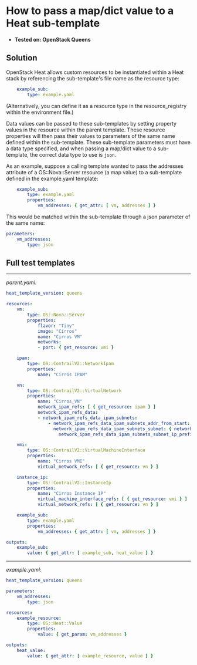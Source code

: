 # How to pass a map/dict value to a Heat sub-template
- **Tested on: OpenStack Queens**

## Solution
OpenStack Heat allows custom resources to be instantiated within a Heat stack by referencing the sub-template's file name as the resource type:

```yaml
    example_sub:
        type: example.yaml
```

(Alternatively, you can define it as a resource type in the resource_registry within the environment file.)

Data values can be passed to these sub-templates by setting property values in the resource within the parent template. These resource properties will then pass their values to parameters of the same name defined within the sub-template. These sub-template parameters must have a data type specified, and when passing a map/dict value to a sub-template, the correct data type to use is `json`.

As an example, suppose a calling template wanted to pass the addresses attribute of a OS::Nova::Server resource (a map value) to a sub-template defined in the example.yaml template:

```yaml
    example_sub:
        type: example.yaml
        properties:
            vm_addresses: { get_attr: [ vm, addresses ] }
```

This would be matched within the sub-template through a json parameter of the same name:

```yaml
parameters:
    vm_addresses:
        type: json
```

## Full test templates

---

_parent.yaml:_
```yaml
heat_template_version: queens

resources:
    vm:
        type: OS::Nova::Server
        properties:
            flavor: "Tiny"
            image: "Cirros"
            name: "Cirros VM"
            networks:
            - port: { get_resource: vmi }

    ipam:
        type: OS::ContrailV2::NetworkIpam
        properties:
            name: "Cirros IPAM"

    vn:
        type: OS::ContrailV2::VirtualNetwork
        properties:
            name: "Cirros_VN"
            network_ipam_refs: [ { get_resource: ipam } ]
            network_ipam_refs_data:
            - network_ipam_refs_data_ipam_subnets:
                - network_ipam_refs_data_ipam_subnets_addr_from_start: true
                  network_ipam_refs_data_ipam_subnets_subnet: { network_ipam_refs_data_ipam_subnets_subnet_ip_prefix: "10.0.0.0",
                    network_ipam_refs_data_ipam_subnets_subnet_ip_prefix_len: "24"}

    vmi:
        type: OS::ContrailV2::VirtualMachineInterface
        properties:
            name: "Cirros VMI"
            virtual_network_refs: [ { get_resource: vn } ]

    instance_ip:
        type: OS::ContrailV2::InstanceIp
        properties:
            name: "Cirros Instance IP"
            virtual_machine_interface_refs: [ { get_resource: vmi } ]
            virtual_network_refs: [ { get_resource: vn } ]

    example_sub:
        type: example.yaml
        properties:
            vm_addresses: { get_attr: [ vm, addresses ] }

outputs:
    example_sub:
        value: { get_attr: [ example_sub, heat_value ] }
```

---

_example.yaml:_
```yaml
heat_template_version: queens

parameters:
    vm_addresses:
        type: json

resources:
    example_resource:
        type: OS::Heat::Value
        properties:
            value: { get_param: vm_addresses }

outputs:
    heat_value:
        value: { get_attr: [ example_resource, value ] }
```
